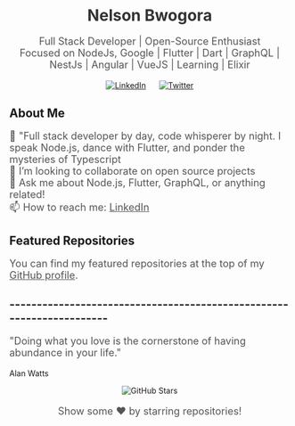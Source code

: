 <!-- Header Section -->
<h1 align="center" style="color: #333;">Nelson Bwogora</h1>



<p align="center" style="font-size: 18px; color: #555;">
  Full Stack Developer | Open-Source Enthusiast<br>
  Focused on NodeJs, Google | Flutter | Dart | GraphQL | NestJs | Angular | VueJS | Learning | Elixir
</p>


<!-- Social Icons Section -->
<p align="center" class="social-icons">
  <a href="https://linkedin.com/in/nelson-bwogora-b0965713/"><img src="https://img.shields.io/badge/-LinkedIn-blue" alt="LinkedIn" style="margin: 0 10px;"></a>
  <a href="https://twitter.com/yourusername"><img src="https://img.shields.io/badge/-Twitter-1DA1F2" alt="Twitter" style="margin: 0 10px;"></a>
</p>

<!-- About Me / Portfolio Section -->
<h2>About Me</h2>

<p style="font-size: 18px; color: #555;">
  🌱 "Full stack developer by day, code whisperer by night. I speak Node.js, dance with Flutter, and ponder the mysteries of Typescript <br>
  👯 I’m looking to collaborate on open source projects<br>
  💬 Ask me about Node.js, Flutter, GraphQL, or anything related!<br>
  📫 How to reach me: <a href="https://www.linkedin.com/in/nelson-bwogora-b0965713/" style="color: #555;">LinkedIn</a>
</p>

<!-- Featured Repositories Section -->
<h2 class="featured-repos">Featured Repositories</h2>

<p style="font-size: 18px; color: #555;">
  You can find my featured repositories at the top of my <a href="https://github.com/yourusername" style="color: #555;">GitHub profile</a>.
</p>

<!-- Fun Fact Section -->
<h2>---------------------------------------------------------------------</h2>

<p style="font-size: 18px; color: #555;">
"Doing what you love is the cornerstone of having abundance in your life."</p>

<p>Alan Watts</p>

<!-- GitHub Stars Section -->
<p align="center">
  <img src="https://img.shields.io/github/stars/nelsonblack?style=social" alt="GitHub Stars">
</p>

<!-- Footer Section -->
<p align="center" style="font-size: 18px; color: #555;">
  Show some ❤️ by starring repositories!
</p>

